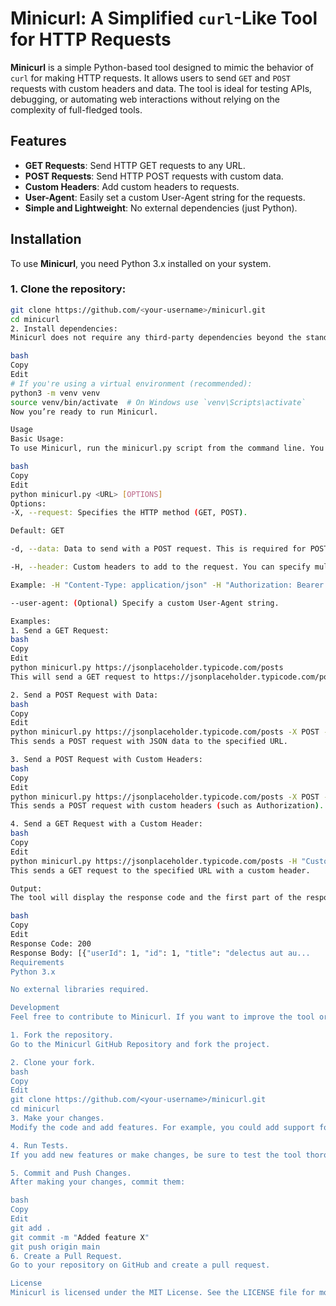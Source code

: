 # Minicurl: A Simplified `curl`-Like Tool for HTTP Requests

**Minicurl** is a simple Python-based tool designed to mimic the behavior of `curl` for making HTTP requests. It allows users to send `GET` and `POST` requests with custom headers and data. The tool is ideal for testing APIs, debugging, or automating web interactions without relying on the complexity of full-fledged tools.

## Features

- **GET Requests**: Send HTTP GET requests to any URL.
- **POST Requests**: Send HTTP POST requests with custom data.
- **Custom Headers**: Add custom headers to requests.
- **User-Agent**: Easily set a custom User-Agent string for the requests.
- **Simple and Lightweight**: No external dependencies (just Python).

## Installation

To use **Minicurl**, you need Python 3.x installed on your system.

### 1. Clone the repository:

```bash
git clone https://github.com/<your-username>/minicurl.git
cd minicurl
2. Install dependencies:
Minicurl does not require any third-party dependencies beyond the standard Python library. However, ensure you have Python 3.x installed.

bash
Copy
Edit
# If you're using a virtual environment (recommended):
python3 -m venv venv
source venv/bin/activate  # On Windows use `venv\Scripts\activate`
Now you’re ready to run Minicurl.

Usage
Basic Usage:
To use Minicurl, run the minicurl.py script from the command line. You can specify the HTTP method (GET or POST), add custom headers, and send data with POST requests.

bash
Copy
Edit
python minicurl.py <URL> [OPTIONS]
Options:
-X, --request: Specifies the HTTP method (GET, POST).

Default: GET

-d, --data: Data to send with a POST request. This is required for POST requests.

-H, --header: Custom headers to add to the request. You can specify multiple headers.

Example: -H "Content-Type: application/json" -H "Authorization: Bearer token"

--user-agent: (Optional) Specify a custom User-Agent string.

Examples:
1. Send a GET Request:
bash
Copy
Edit
python minicurl.py https://jsonplaceholder.typicode.com/posts
This will send a GET request to https://jsonplaceholder.typicode.com/posts and print the response code and body.

2. Send a POST Request with Data:
bash
Copy
Edit
python minicurl.py https://jsonplaceholder.typicode.com/posts -X POST -d '{"title": "foo", "body": "bar", "userId": 1}'
This sends a POST request with JSON data to the specified URL.

3. Send a POST Request with Custom Headers:
bash
Copy
Edit
python minicurl.py https://jsonplaceholder.typicode.com/posts -X POST -d '{"title": "foo"}' -H "Authorization: Bearer yourtoken"
This sends a POST request with custom headers (such as Authorization).

4. Send a GET Request with a Custom Header:
bash
Copy
Edit
python minicurl.py https://jsonplaceholder.typicode.com/posts -H "Custom-Header: custom_value"
This sends a GET request to the specified URL with a custom header.

Output:
The tool will display the response code and the first part of the response body (up to 200 characters). If an error occurs, it will display the error message.

bash
Copy
Edit
Response Code: 200
Response Body: [{"userId": 1, "id": 1, "title": "delectus aut au...
Requirements
Python 3.x

No external libraries required.

Development
Feel free to contribute to Minicurl. If you want to improve the tool or add new features, follow these steps:

1. Fork the repository.
Go to the Minicurl GitHub Repository and fork the project.

2. Clone your fork.
bash
Copy
Edit
git clone https://github.com/<your-username>/minicurl.git
cd minicurl
3. Make your changes.
Modify the code and add features. For example, you could add support for additional HTTP methods, improve error handling, or add logging capabilities.

4. Run Tests.
If you add new features or make changes, be sure to test the tool thoroughly.

5. Commit and Push Changes.
After making your changes, commit them:

bash
Copy
Edit
git add .
git commit -m "Added feature X"
git push origin main
6. Create a Pull Request.
Go to your repository on GitHub and create a pull request.

License
Minicurl is licensed under the MIT License. See the LICENSE file for more information.
